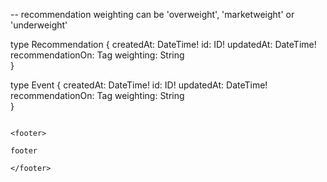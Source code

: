 


-- recommendation weighting can be 'overweight', 'marketweight' or 'underweight'

type Recommendation {
  createdAt: DateTime!
  id: ID!
  updatedAt: DateTime!
  recommendationOn: Tag 
  weighting: String  
}

type Event {
  createdAt: DateTime!
  id: ID!
  updatedAt: DateTime!
  recommendationOn: Tag 
  weighting: String  
}

```

<footer>

footer

</footer>
